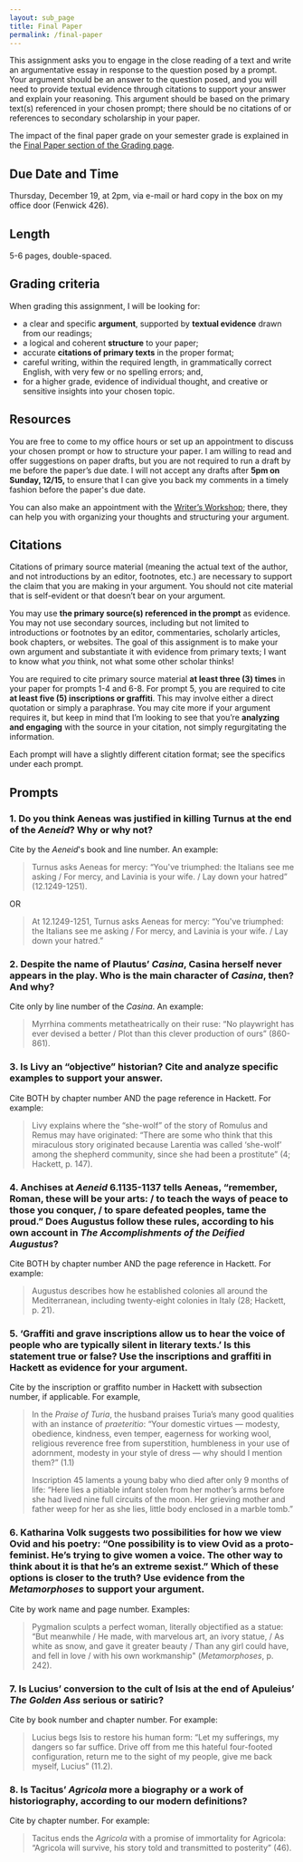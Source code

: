 ```yaml
---
layout: sub_page
title: Final Paper
permalink: /final-paper
---
```


This assignment asks you to engage in the close reading of a text and write an argumentative essay in response to the question posed by a prompt. Your argument should be an answer to the question posed, and you will need to provide textual evidence through citations to support your answer and explain your reasoning. This argument should be based on the primary text(s) referenced in your chosen prompt; there should be no citations of or references to secondary scholarship in your paper.

The impact of the final paper grade on your semester grade is explained in the [Final Paper section of the Grading page](grading#final-exam-or-paper).

## Due Date and Time

Thursday, December 19, at 2pm, via e-mail or hard copy in the box on my office door (Fenwick 426).

## Length

5-6 pages, double-spaced.

## Grading criteria

When grading this assignment, I will be looking for:

- a clear and specific **argument**, supported by **textual evidence** drawn from our readings;
- a logical and coherent **structure** to your paper;
- accurate **citations of primary texts** in the proper format;
- careful writing, within the required length, in grammatically correct English, with very few or no spelling errors; and,
- for a higher grade, evidence of individual thought, and creative or sensitive insights into your chosen topic.

## Resources

You are free to come to my office hours or set up an appointment to discuss your chosen prompt or how to structure your paper. I am willing to read and offer suggestions on paper drafts, but you are not required to run a draft by me before the paper’s due date. I will not accept any drafts after **5pm on Sunday, 12/15,** to ensure that I can give you back my comments in a timely fashion before the paper's due date.

You can also make an appointment with the [Writer’s Workshop](https://www.holycross.edu/academics/support-and-resources/center-for-writing/writers-workshop); there, they can help you with organizing your thoughts and structuring your argument.

## Citations

Citations of primary source material (meaning the actual text of the author, and not introductions by an editor, footnotes, etc.) are necessary to support the claim that you are making in your argument. You should not cite material that is self-evident or that doesn’t bear on your argument.

You may use **the primary source(s) referenced in the prompt** as evidence. You may not use secondary sources, including but not limited to introductions or footnotes by an editor, commentaries, scholarly articles, book chapters, or websites. The goal of this assignment is to make your own argument and substantiate it with evidence from primary texts; I want to know what *you* think, not what some other scholar thinks!

You are required to cite primary source material **at least three (3) times** in your paper for prompts 1-4 and 6-8. For prompt 5, you are required to cite **at least five (5) inscriptions or graffiti**. This may involve either a direct quotation or simply a paraphrase. You may cite more if your argument requires it, but keep in mind that I’m looking to see that you’re **analyzing and engaging** with the source in your citation, not simply regurgitating the information.

Each prompt will have a slightly different citation format; see the specifics under each prompt.

## Prompts

### 1. Do you think Aeneas was justified in killing Turnus at the end of the *Aeneid*? Why or why not?

Cite by the *Aeneid*'s book and line number. An example:

> Turnus asks Aeneas for mercy: “You've triumphed: the Italians see me asking / For mercy, and Lavinia is your wife. / Lay down your hatred” (12.1249-1251).

OR

> At 12.1249-1251, Turnus asks Aeneas for mercy: “You've triumphed: the Italians see me asking / For mercy, and Lavinia is your wife. / Lay down your hatred.”

### 2. Despite the name of Plautus’ *Casina*, Casina herself never appears in the play. Who is the main character of *Casina*, then? And why?

Cite only by line number of the *Casina*. An example:

> Myrrhina comments metatheatrically on their ruse: “No playwright has ever devised a better / Plot than this clever production of ours” (860-861).

### 3. Is Livy an “objective” historian? Cite and analyze specific examples to support your answer.

Cite BOTH by chapter number AND the page reference in Hackett. For example:

> Livy explains where the “she-wolf” of the story of Romulus and Remus may have originated: “There are some who think that this miraculous story originated because Larentia was called ‘she-wolf’ among the shepherd community, since she had been a prostitute” (4; Hackett, p. 147).

### 4. Anchises at *Aeneid* 6.1135-1137 tells Aeneas, “remember, Roman, these will be your arts: / to teach the ways of peace to those you conquer, / to spare defeated peoples, tame the proud.” Does Augustus follow these rules, according to his own account in *The Accomplishments of the Deified Augustus*?

Cite BOTH by chapter number AND the page reference in Hackett. For example:

> Augustus describes how he established colonies all around the Mediterranean, including twenty-eight colonies in Italy (28; Hackett, p. 21).

### 5. ‘Graffiti and grave inscriptions allow us to hear the voice of people who are typically silent in literary texts.’ Is this statement true or false? Use the inscriptions and graffiti in Hackett as evidence for your argument.

Cite by the inscription or graffito number in Hackett with subsection number, if applicable. For example,

> In the *Praise of Turia*, the husband praises Turia’s many good qualities with an instance of *praeteritio*: “Your domestic virtues — modesty, obedience, kindness, even temper, eagerness for working wool, religious reverence free from superstition, humbleness in your use of adornment, modesty in your style of dress — why should I mention them?” (1.1)
>
> Inscription 45 laments a young baby who died after only 9 months of life: “Here lies a pitiable infant stolen from her mother’s arms before she had lived nine full circuits of the moon. Her grieving mother and father weep for her as she lies, little body enclosed in a marble tomb.”

### 6. Katharina Volk suggests two possibilities for how we view Ovid and his poetry: “One possibility is to view Ovid as a proto-feminist. He’s trying to give women a voice. The other way to think about it is that he’s an extreme sexist.” Which of these options is closer to the truth?  Use evidence from the *Metamorphoses* to support your argument.

Cite by work name and page number. Examples:

> Pygmalion sculpts a perfect woman, literally objectified as a statue: “But meanwhile / He made, with marvelous art, an ivory statue, / As white as snow, and gave it greater beauty / Than any girl could have, and fell in love / with his own workmanship" (*Metamorphoses*, p. 242).

### 7. Is Lucius’ conversion to the cult of Isis at the end of Apuleius’ *The Golden Ass* serious or satiric?

Cite by book number and chapter number. For example:

> Lucius begs Isis to restore his human form: “Let my sufferings, my dangers so far suffice. Drive off from me this hateful four-footed configuration, return me to the sight of my people, give me back myself, Lucius” (11.2).

### 8. Is Tacitus’ *Agricola* more a biography or a work of historiography, according to our modern definitions?

Cite by chapter number. For example:

> Tacitus ends the *Agricola* with a promise of immortality for Agricola: “Agricola will survive, his story told and transmitted to posterity” (46).
